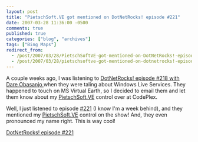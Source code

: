 ```yaml
---
layout: post
title: "PietschSoft.VE got mentioned on DotNetRocks! episode #221"
date: 2007-03-28 11:36:00 -0500
comments: true
published: true
categories: ["blog", "archives"]
tags: ["Bing Maps"]
redirect_from: 
  - /post/2007/03/28/PietschSoftVE-got-mentioned-on-DotNetRocks!-episode-221
  - /post/2007/03/28/pietschsoftve-got-mentioned-on-dotnetrocks!-episode-221
---
```

<!-- more -->
<p>
A couple weeks ago, I was listening to <a href="http://www.dotnetrocks.com/default.aspx?showNum=218">DotNetRocks! episode #218 with Dare Obasanjo </a>when they were taling about Windows Live Services. They happened to touch on MS Virtual Earth, so I decided to email them and let them know about my <a href="http://simplovation.com/Page/WebMapsVE.aspx">PietschSoft.VE</a> control over at CodePlex.
</p>
<p>
Well, I just listened to episode <a href="http://www.dotnetrocks.com/default.aspx?showNum=221">#221</a>&nbsp;(I know I&#39;m a week behind), and they mentioned my <a href="http://simplovation.com/Page/WebMapsVE.aspx">PietschSoft.VE</a> control on the show!&nbsp;And, they even pronounced my name&nbsp;right. This is way cool!
</p>
<p>
<a href="http://www.dotnetrocks.com/default.aspx?showNum=221">DotNetRocks! episode #221</a>
</p>
